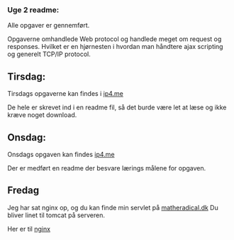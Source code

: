 ### Uge 2 readme:

Alle opgaver er gennemført.

Opgaverne omhandlede Web protocol og handlede meget om request og responses. Hvilket er en hjørnesten i hvordan man håndtere ajax scripting og generelt TCP/IP protocol.


## Tirsdag:

Tirsdags opgaverne kan findes i [ip4.me](http://ip4.me/) 

De hele er skrevet ind i en readme fil, så det burde være let at læse og ikke kræve noget download.


## Onsdag:

Onsdags opgaven kan findes [ip4.me](http://ip4.me/) 

Der er medført en readme der besvare lærings målene for opgaven.

## Fredag

Jeg har sat nginx op, og du kan finde min servlet på [matheradical.dk](http://www.matheradical.dk:8080/) 
Du bliver linet til tomcat på serveren.

Her er til [nginx](http://www.matheradical.dk:80/) 

